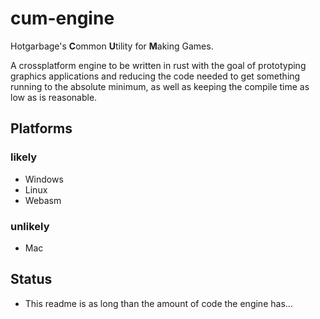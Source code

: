 # cum-engine
Hotgarbage's **C**ommon **U**tility for **M**aking Games.

A crossplatform engine to be written in rust with the goal of prototyping graphics applications and reducing the code needed to get something running to the absolute minimum, as well as keeping the compile time as low as is reasonable.

## Platforms
### likely
* Windows
* Linux
* Webasm
### unlikely
* Mac
## Status
* This readme is as long than the amount of code the engine has...
